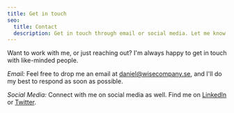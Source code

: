 ```yaml
---
title: Get in touch
seo:
  title: Contact
  description: Get in touch through email or social media. Let me know how I can help.
---
```


Want to work with me, or just reaching out? I'm always happy to get in touch with like-minded people.

_Email:_
Feel free to drop me an email at [daniel@wisecompany.se](mailto:daniel@wisecompany.se), and I'll do my best to respond as soon as possible.

_Social Media:_
Connect with me on social media as well. Find me on [LinkedIn](https://www.linkedin.com/in/fridgren) or [Twitter](https://twitter.com/fridgren).
